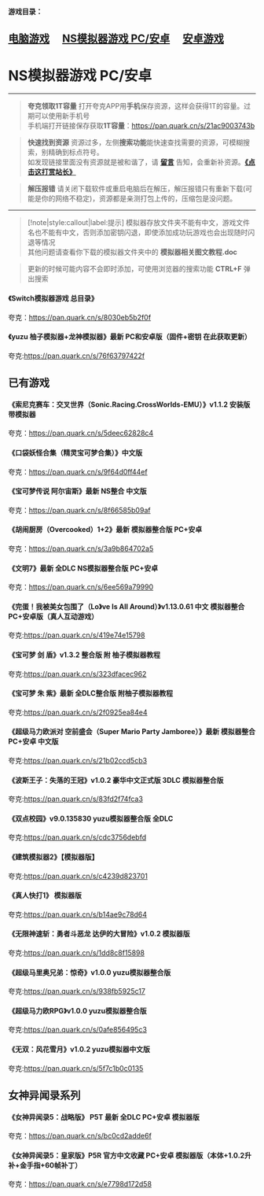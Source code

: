 **游戏目录：**

 [电脑游戏](zh-cn/Games/PC)&#8195;
 [NS模拟器游戏 PC/安卓](zh-cn/Games/NSgames)&#8195;
 [安卓游戏](zh-cn/Games/Android)
---

# NS模拟器游戏 PC/安卓

---
> **夸克领取1T容量**
  打开夸克APP用**手机**保存资源，这样会获得1T的容量。过期可以使用新手机号  
  手机端打开链接保存获取**1T容量**：https://pan.quark.cn/s/21ac9003743b  

> **快速找到资源**
  资源过多，左侧**搜索功能**能快速查找需要的资源，可模糊搜索，别精确到标点符号。  
  如发现链接里面没有资源就是被和谐了，请 [**留言**](zh-cn/bbs) 告知，会重新补资源。[**《点击这打赏站长》**](zh-cn/dashang)

> **解压报错**
  请关闭下载软件或重启电脑后在解压，解压报错只有重新下载(可能是你的网络不稳定)，资源都是亲测打包上传的，压缩包是没问题。

---

> [!note|style:callout|label:提示] 模拟器存放文件夹不能有中文，游戏文件名也不能有中文，否则添加密钥闪退，即使添加成功玩游戏也会出现随时闪退等情况  
其他问题请查看你下载的模拟器文件夹中的 **模拟器相关图文教程.doc**

> 更新的时候可能内容不会即时添加，可使用浏览器的搜索功能 **CTRL+F** 弹出搜索

#### 《Switch模拟器游戏 总目录》

夸克：https://pan.quark.cn/s/8030eb5b2f0f

#### 《yuzu 柚子模拟器+龙神模拟器》最新 PC和安卓版（固件+密钥 在此获取更新）

夸克:https://pan.quark.cn/s/76f63797422f

##  已有游戏

#### 《索尼克赛车：交叉世界（Sonic.Racing.CrossWorlds-EMU）》v1.1.2 安装版 带模拟器

夸克：https://pan.quark.cn/s/5deec62828c4

#### 《口袋妖怪合集（精灵宝可梦合集）》中文版

夸克：https://pan.quark.cn/s/9f64d0ff44ef

#### 《宝可梦传说 阿尔宙斯》最新 NS整合 中文版

夸克：https://pan.quark.cn/s/8f66585b09af

#### 《胡闹厨房（Overcooked）1+2》最新 模拟器整合版 PC+安卓

夸克：https://pan.quark.cn/s/3a9b864702a5

#### 《文明7》最新 全DLC NS模拟器整合版 PC+安卓

夸克：https://pan.quark.cn/s/6ee569a79990

#### 《完蛋！我被美女包围了（Lo》ve Is All Around）》v1.13.0.61 中文 模拟器整合 PC+安卓版（真人互动游戏）

夸克:https://pan.quark.cn/s/419e74e15798

#### 《宝可梦 剑 盾》v1.3.2 整合版 附 柚子模拟器教程

夸克:https://pan.quark.cn/s/323dfacec962

#### 《宝可梦 朱 紫》最新 全DLC整合版 附柚子模拟器教程

夸克:https://pan.quark.cn/s/2f0925ea84e4

#### 《超级马力欧派对 空前盛会（Super Mario Party Jamboree）》最新 模拟器整合 PC+安卓 中文版

夸克:https://pan.quark.cn/s/21b02ccd5cb3

#### 《波斯王子：失落的王冠》v1.0.2 豪华中文正式版 3DLC 模拟器整合版

夸克:https://pan.quark.cn/s/83fd2f74fca3

#### 《双点校园》v9.0.135830 yuzu模拟器整合版 全DLC

夸克:https://pan.quark.cn/s/cdc3756debfd

#### 《建筑模拟器2》【模拟器版】

夸克:https://pan.quark.cn/s/c4239d823701

#### 《真人快打1》 模拟器版

夸克:https://pan.quark.cn/s/b14ae9c78d64

#### 《无限神速斩：勇者斗恶龙 达伊的大冒险》v1.0.2 模拟器版

夸克:https://pan.quark.cn/s/1dd8c8f15898

#### 《超级马里奥兄弟：惊奇》v1.0.0 yuzu模拟器整合版

夸克:https://pan.quark.cn/s/938fb5925c17

#### 《超级马力欧RPG》v1.0.0 yuzu模拟器整合版

夸克:https://pan.quark.cn/s/0afe856495c3

#### 《无双：风花雪月》v1.0.2 yuzu模拟器中文版

夸克:https://pan.quark.cn/s/5f7c1b0c0135

##  女神异闻录系列

#### 《女神异闻录5：战略版》 P5T 最新 全DLC PC+安卓 模拟器版

夸克：https://pan.quark.cn/s/bc0cd2adde6f

#### 《女神异闻录5：皇家版》P5R 官方中文收藏 PC+安卓 模拟器版（本体+1.0.2升补+金手指+60帧补丁）

夸克：https://pan.quark.cn/s/e7798d172d58